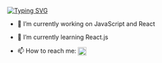[![Typing SVG](https://readme-typing-svg.demolab.com?font=Press+Start+2P&size=15&pause=1000&color=8F43EE&background=F0EB8D00&center=true&vCenter=true&width=435&lines=Hi%2C+I'm+Furkan+Kulakc%C4%B1;I+love+Software)](https://git.io/typing-svg)

- 🔭  I’m currently working on JavaScript and React
- 🌱 I’m currently learning React.js

- 📫 How to reach me: <img align="center" alt="linkedin | LinkedIn" width="20px" src="https://raw.githubusercontent.com/peterthehan/peterthehan/master/assets/linkedin.svg" />



